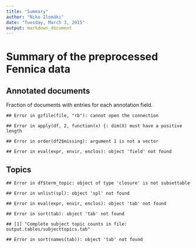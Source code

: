 ```yaml
---
title: "Summary"
author: "Niko Ilomäki"
date: "Tuesday, March 3, 2015"
output: markdown_document
---
```


# Summary of the preprocessed Fennica data

## Annotated documents

Fraction of documents with entries for each annotation field.


```
## Error in gzfile(file, "rb"): cannot open the connection
```

```
## Error in apply(df, 2, function(x) {: dim(X) must have a positive length
```

```
## Error in order(df2$missing): argument 1 is not a vector
```

```
## Error in eval(expr, envir, enclos): object 'field' not found
```

## Topics


```
## Error in df$term_topic: object of type 'closure' is not subsettable
```

```
## Error in unlist(spl): object 'spl' not found
```

```
## Error in eval(expr, envir, enclos): object 'tab' not found
```

```
## Error in sort(tab): object 'tab' not found
```


```
## [1] "Complete subject topic counts in file: output.tables/subjecttopics.tab"
```

```
## Error in sort(names(tab)): object 'tab' not found
```















